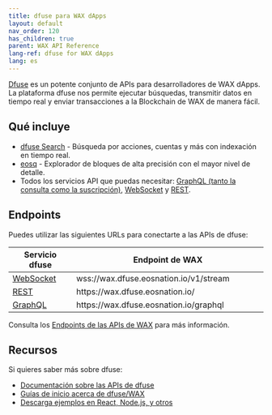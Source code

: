 ```yaml
---
title: dfuse para WAX dApps
layout: default
nav_order: 120
has_children: true
parent: WAX API Reference
lang-ref: dfuse for WAX dApps
lang: es
---
```


<a href="https://dfuse.eosnation.io" target="_blank">Dfuse</a> es un potente conjunto de APIs para desarrolladores de WAX dApps. La plataforma dfuse nos permite ejecutar búsquedas, transmitir datos en tiempo real y enviar transacciones a la Blockchain de WAX de manera fácil.

## Qué incluye

<ul>
    <li><a href="https://medium.com/@dfuseio/kicking-off-2019-with-a-revolution-searchability-on-the-blockchain-dbb7bb3e6bae" target="_blank">dfuse Search</a> - Búsqueda por acciones, cuentas y más con indexación en tiempo real.</li>
    <li><a href="https://wax.eosq.eosnation.io" target="_blank">eosq</a> - Explorador de bloques de alta precisión con el mayor nivel de detalle.</li>
    <li>Todos los servicios API que puedas necesitar:
      <a href="https://docs.dfuse.eosnation.io/eosio/public-apis/reference/graphql-api/" target="_blank">GraphQL (tanto la consulta como la suscripción)</a>,
      <a href="https://docs.dfuse.eosnation.io/reference/eosio/websocket/" target="_blank">WebSocket</a> y
      <a href="https://docs.dfuse.eosnation.io/reference/eosio/rest/" target="_blank">REST</a>.</li>
</ul>

## Endpoints

Puedes utilizar las siguientes URLs para conectarte a las APIs de dfuse:

<table>
<thead>
<tr>
<th style="width:25%">Servicio dfuse</th>
<th>Endpoint de WAX</th>
</tr>
</thead>

<tbody>
<tr>
<td><a href="https://docs.dfuse.eosnation.io/reference/eosio/websocket/" target="_blank">WebSocket</a></td>
<td>wss://wax.dfuse.eosnation.io/v1/stream</td>
</tr>

<tr>
<td><a href="https://docs.dfuse.eosnation.io/reference/eosio/rest/block-id-by-time/" target="_blank">REST</a></td>
<td>https://wax.dfuse.eosnation.io/</td>
</tr>

<tr>
<td><a href="https://docs.dfuse.eosnation.io/reference/eosio/graphql/" target="_blank">GraphQL</a></td>
<td>https://wax.dfuse.eosnation.io/graphql</td>
</tr>

</tbody>
</table>

Consulta los <a href="https://docs.dfuse.eosnation.io/eosio/public-apis/reference/network-endpoints/#wax-mainnet" target="_blank">Endpoints de las APIs de WAX</a> para más información.

## Recursos

Si quieres saber más sobre dfuse:

* <a href="https://docs.dfuse.eosnation.io/eosio/" target="_blank">Documentación sobre las APIs de dfuse</a>
* <a href="https://docs.dfuse.eosnation.io/eosio/public-apis/getting-started/" target="_blank">Guías de inicio acerca de dfuse/WAX</a>
* <a href="https://docs.dfuse.eosnation.io/eosio/public-apis/samples/" target="_blank">Descarga ejemplos en React, Node.js, y otros</a>

